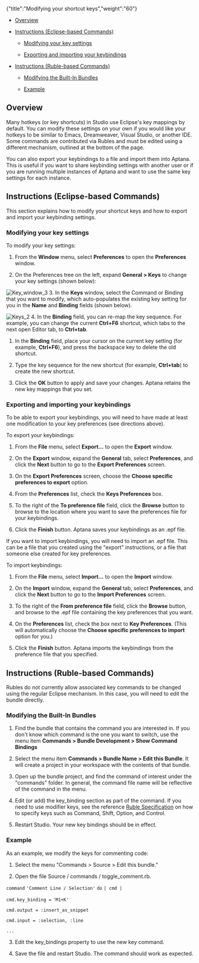 {"title":"Modifying your shortcut keys","weight":"60"}

* [Overview](#Overview)

* [Instructions (Eclipse-based Commands)](#Instructions(Eclipse-basedCommands))

  * [Modifying your key settings](#Modifyingyourkeysettings)

  * [Exporting and importing your keybindings](#Exportingandimportingyourkeybindings)

* [Instructions (Ruble-based Commands)](#Instructions(Ruble-basedCommands))

  * [Modifying the Built-In Bundles](#ModifyingtheBuilt-InBundles)

  * [Example](#Example)


## Overview

Many hotkeys (or key shortcuts) in Studio use Eclipse's key mappings by default. You can modify these settings on your own if you would like your hotkeys to be similar to Emacs, Dreamweaver, Visual Studio, or another IDE. Some commands are contributed via Rubles and must be edited using a different mechanism, outlined at the bottom of the page.

You can also export your keybindings to a file and import them into Aptana. This is useful if you want to share keybinding settings with another user or if you are running multiple instances of Aptana and want to use the same key settings for each instance.

## Instructions (Eclipse-based Commands)

This section explains how to modify your shortcut keys and how to export and import your keybinding settings.

### Modifying your key settings

To modify your key settings:

1. From the **Window** menu, select **Preferences** to open the **Preferences** window.

2. On the Preferences tree on the left, expand **General > Keys** to change your key settings (shown below):

  ![Key_window_3](/Images/appc/download/attachments/30083211/Key_window_3.jpg)
3. In the **Keys** window, select the Command or Binding that you want to modify, which auto-populates the existing key setting for you in the **Name** and **Binding** fields (shown below).

  ![Keys_2](/Images/appc/download/attachments/30083211/Keys_2.jpg)
4. In the **Binding** field, you can re-map the key sequence. For example, you can change the current **Ctrl+F6** shortcut, which tabs to the next open Editor tab, to **Ctrl+tab**.

  1. In the **Binding** field, place your cursor on the current key setting (for example, **Ctrl+F6**), and press the backspace key to delete the old shortcut.

  2. Type the key sequence for the new shortcut (for example, **Ctrl+tab**) to create the new shortcut.

5. Click the **OK** button to apply and save your changes.
  Aptana retains the new key mappings that you set.


### Exporting and importing your keybindings

To be able to export your keybindings, you will need to have made at least one modification to your key preferences (see directions above).

To export your keybindings:

1. From the **File** menu, select **Export...** to open the **Export** window.

2. On the **Export** window, expand the **General** tab, select **Preferences**, and click the **Next** button to go to the **Export Preferences** screen.

3. On the **Export Preferences** screen, choose the **Choose specific preferences to export** option.

4. From the **Preferences** list, check the **Keys Preferences** box.

5. To the right of the **To preference file** field, click the **Browse** button to browse to the location where you want to save the preferences file for your keybindings.

6. Click the **Finish** button.
  Aptana saves your keybindings as an .epf file.


If you want to import keybindings, you will need to import an .epf file. This can be a file that you created using the "export" instructions, or a file that someone else created for key preferences.

To import keybindings:

1. From the **File** menu, select **Import...** to open the **Import** window.

2. On the **Import** window, expand the **General** tab, select **Preferences**, and click the **Next** button to go to the **Import Preferences** screen.

3. To the right of the **From preference file** field, click the **Browse** button, and browse to the .epf file containing the key preferences that you want.

4. On the **Preferences** list, check the box next to **Key Preferences**. (This will automatically choose the **Choose specific preferences to import** option for you.)

5. Click the **Finish** button.
  Aptana imports the keybindings from the preference file that you specified.


## Instructions (Ruble-based Commands)

Rubles do not currently allow associated key commands to be changed using the regular Eclipse mechanism. In this case, you will need to edit the bundle directly.

### Modifying the Built-In Bundles

1. Find the bundle that contains the command you are interested in. If you don't know which command is the one you want to switch, use the menu item **Commands > Bundle Development > Show Command Bindings**

2. Select the menu item **Commands > Bundle Name > Edit this Bundle**. It will create a project in your workspace with the contents of that bundle.

3. Open up the bundle project, and find the command of interest under the "commands" folder. In general, the command file name will be reflective of the command in the menu.

4. Edit (or add) the key\_binding section as part of the command. If you need to use modifier keys, see the reference [Ruble Specification](/docs/appc/Axway_Appcelerator_Studio/Axway_Appcelerator_Studio_Guide/Customizing_Studio/Rubles/Ruble_Specification/) on how to specify keys such as Command, Shift, Option, and Control.

5. Restart Studio. Your new key bindings should be in effect.


### Example

As an example, we modify the keys for commenting code:

1. Select the menu "Commands > Source > Edit this bundle."

2. Open the file Source / commands / toggle\_comment.rb.

  `command` `'Comment Line / Selection'`  `do` `| cmd |`

  `cmd.key_binding =` `'M1+K'`

  `cmd.output = :insert_as_snippet`

  `cmd.input = :selection, :line`

  `...`

3. Edit the key\_bindings property to use the new key command.

4. Save the file and restart Studio. The command should work as expected.
